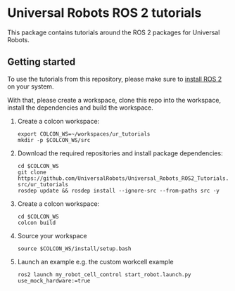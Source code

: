 # Universal Robots ROS 2 tutorials
This package contains tutorials around the ROS 2 packages for Universal Robots.

## Getting started
To use the tutorials from this repository, please make sure to [install ROS
2](https://docs.ros.org/en/humble/Installation.html) on your system.

With that, please create a workspace, clone this repo into the workspace, install the dependencies
and build the workspace.

1. Create a colcon workspace:
   ```
   export COLCON_WS=~/workspaces/ur_tutorials
   mkdir -p $COLCON_WS/src
   ```

1. Download the required repositories and install package dependencies:
   ```
   cd $COLCON_WS
   git clone https://github.com/UniversalRobots/Universal_Robots_ROS2_Tutorials.git src/ur_tutorials
   rosdep update && rosdep install --ignore-src --from-paths src -y
   ```

1. Create a colcon workspace:
   ```
   cd $COLCON_WS
   colcon build
   ```

1. Source your workspace
   ```
   source $COLCON_WS/install/setup.bash
   ```

1. Launch an example
   e.g. the custom workcell example
   ```
   ros2 launch my_robot_cell_control start_robot.launch.py use_mock_hardware:=true
   ```
